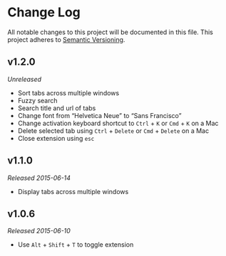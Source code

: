 Change Log
==========
All notable changes to this project will be documented in this file.
This project adheres to [Semantic Versioning](http://semver.org/).

## v1.2.0
*Unreleased*

* Sort tabs across multiple windows
* Fuzzy search
* Search title and url of tabs
* Change font from “Helvetica Neue” to “Sans Francisco”
* Change activation keyboard shortcut to `Ctrl` + `K` or `Cmd` + `K` on a Mac
* Delete selected tab using `Ctrl` + `Delete` or `Cmd` + `Delete` on a Mac
* Close extension using `esc`

## v1.1.0
*Released 2015-06-14*

* Display tabs across multiple windows

## v1.0.6
*Released 2015-06-10*

* Use `Alt` + `Shift` + `T` to toggle extension
